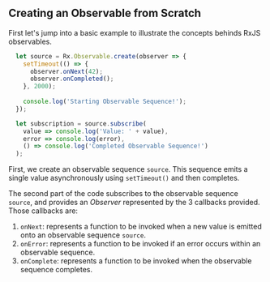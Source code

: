 ## Creating an Observable from Scratch

First let's jump into a basic example to illustrate the concepts behinds RxJS observables.

```javascript
  let source = Rx.Observable.create(observer => {
    setTimeout(() => {
      observer.onNext(42);
      observer.onCompleted();
    }, 2000);
    
    console.log('Starting Observable Sequence!');
  });

  let subscription = source.subscribe(
    value => console.log('Value: ' + value),
    error => console.log(error),
    () => console.log('Completed Observable Sequence!')
  );
```

First, we create an observable sequence `source`. This sequence emits a single value asynchronously using `setTimeout()` and then completes.

The second part of the code subscribes to the observable sequence `source`, and provides an *Observer* represented by the 3 callbacks provided. Those callbacks are:

1. `onNext`: represents a function to be invoked when a new value is emitted onto an observable sequence `source`.
2. `onError`: represents a function to be invoked if an error occurs within an observable sequence.
3. `onComplete`: represents a function to be invoked when the observable sequence completes.
